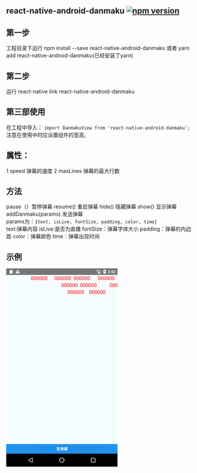 ## react-native-android-danmaku [![npm version](https://badge.fury.io/js/react-native-android-danmaku.svg)](https://badge.fury.io/js/react-native-android-danmaku)
## 第一步
工程目录下运行 npm install --save react-native-android-danmaku 或者 yarn add react-native-android-danmaku(已经安装了yarn)
## 第二步
运行 react-native link react-native-android-danmaku
## 第三部使用
在工程中导入：
`import DanmakuView from 'react-native-android-danmaku';`
注意在使用中时应设置组件的宽高;
## 属性：
1 speed 弹幕的速度
2 maxLines 弹幕的最大行数
## 方法
pause（）暂停弹幕
resume() 重启弹幕
hide() 隐藏弹幕
show() 显示弹幕
addDanmaku(params) 发送弹幕
<br/>
params为：`{text,
isLive,
fontSize,
padding,
color,
time}`<br/>
text:弹幕内容
isLive:是否为直播
fontSize：弹幕字体大小
padding：弹幕的内边距
color：弹幕颜色
time：弹幕出现时间
## 示例
<!--![image](https://github.com/2534290808/react-native-android-danmaku/blob/master/images/Screenshot_1513176625.png)-->
<img src="https://github.com/2534290808/react-native-android-danmaku/blob/master/images/Screenshot_1513176625.png" width = "300"  alt="图片名称" align=center />
